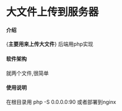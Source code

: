 # 大文件上传到服务器

#### 介绍
{**主要用来上传大文件**}
后端用php实现

#### 软件架构  
就两个文件,很简单


#### 使用说明

在根目录用 php -S 0.0.0.0:90
或者部署到nginx
